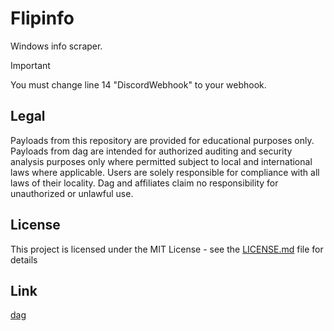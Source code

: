 # Flipinfo
Windows info scraper.

> [!IMPORTANT]
> You must change line 14 "DiscordWebhook" to your webhook.

## Legal
Payloads from this repository are provided for educational purposes only. Payloads from dag are intended for authorized auditing and security analysis purposes only where permitted subject to local and international laws where applicable. Users are solely responsible for compliance with all laws of their locality. Dag and affiliates claim no responsibility for unauthorized or unlawful use.

## License
This project is licensed under the MIT License - see the [LICENSE.md](LICENSE.md) file for details

## Link
[dag](https://github.com/dagnazty)
